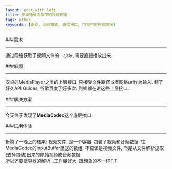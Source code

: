 ```yaml
---
layout: post_with_left
title: 安卓播放内存中的视频数据
tags: other
keywords: [安卓, 视频播放, 底层接口, 内存中的视频数据]
---
```


###需求

---

通过网络获取了视频文件的一小块, 需要直接播放出来. 

###麻烦

---

安卓的MediaPlayer之类的上层接口, 只接受文件路径或者网络url作为输入. 翻了好久API Guides, 谷歌百度了好多次. 到处都在讲这些上层接口. 

###解决方案

---

今天终于发现了**MediaCodec**这个底层接口. 

###试用体验

---

折腾了一晚上的结果: 视频文件, 是一个容器. 包装了视频和音频数据. 往MediaCodec的inputBuffer里送的数组, 不应该是视频文件, 而是从文件解析提取(去掉包装)出来的原始视频或音频数据.    
所以还要做容器的解析...工作量好大, 跟想象的不一样T.T
